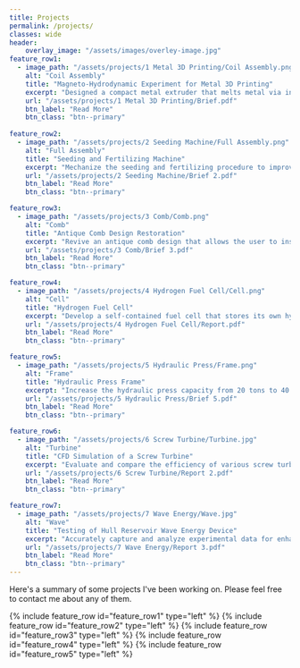 ```yaml
---
title: Projects
permalink: /projects/
classes: wide
header:
    overlay_image: "/assets/images/overley-image.jpg"
feature_row1:
  - image_path: "/assets/projects/1 Metal 3D Printing/Coil Assembly.png"
    alt: "Coil Assembly"
    title: "Magneto-Hydrodynamic Experiment for Metal 3D Printing"
    excerpt: "Designed a compact metal extruder that melts metal via induction heating and extrudes it using magneto-hydrodynamics (Lorentz force)."
    url: "/assets/projects/1 Metal 3D Printing/Brief.pdf"
    btn_label: "Read More"
    btn_class: "btn--primary"
   
feature_row2:
  - image_path: "/assets/projects/2 Seeding Machine/Full Assembly.png"
    alt: "Full Assembly"
    title: "Seeding and Fertilizing Machine"
    excerpt: "Mechanize the seeding and fertilizing procedure to improve efficiency and productivity."
    url: "/assets/projects/2 Seeding Machine/Brief 2.pdf"
    btn_label: "Read More"
    btn_class: "btn--primary"

feature_row3:
  - image_path: "/assets/projects/3 Comb/Comb.png"
    alt: "Comb"
    title: "Antique Comb Design Restoration"
    excerpt: "Revive an antique comb design that allows the user to insert a blade for trimming beard and hair."
    url: "/assets/projects/3 Comb/Brief 3.pdf"
    btn_label: "Read More"
    btn_class: "btn--primary"

feature_row4:
  - image_path: "/assets/projects/4 Hydrogen Fuel Cell/Cell.png"
    alt: "Cell"
    title: "Hydrogen Fuel Cell"
    excerpt: "Develop a self-contained fuel cell that stores its own hydrogen, eliminating separate pressurized tanks and minimizing efficiency loss caused by pressure drops."
    url: "/assets/projects/4 Hydrogen Fuel Cell/Report.pdf"
    btn_label: "Read More"
    btn_class: "btn--primary"

feature_row5:
  - image_path: "/assets/projects/5 Hydraulic Press/Frame.png"
    alt: "Frame"
    title: "Hydraulic Press Frame"
    excerpt: "Increase the hydraulic press capacity from 20 tons to 40 tons by redesigning and reinforcing the frame."
    url: "/assets/projects/5 Hydraulic Press/Brief 5.pdf"
    btn_label: "Read More"
    btn_class: "btn--primary"

feature_row6:
  - image_path: "/assets/projects/6 Screw Turbine/Turbine.jpg"
    alt: "Turbine"
    title: "CFD Simulation of a Screw Turbine"
    excerpt: "Evaluate and compare the efficiency of various screw turbine configurations under different flow rates."
    url: "/assets/projects/6 Screw Turbine/Report 2.pdf"
    btn_label: "Read More"
    btn_class: "btn--primary"    

feature_row7:
  - image_path: "/assets/projects/7 Wave Energy/Wave.jpg"
    alt: "Wave"
    title: "Testing of Hull Reservoir Wave Energy Device"
    excerpt: "Accurately capture and analyze experimental data for enhanced system understanding and performance evaluation."
    url: "/assets/projects/7 Wave Energy/Report 3.pdf"
    btn_label: "Read More"
    btn_class: "btn--primary"    	
---
```

Here's a summary of some projects I've been working on. Please feel free to contact me about any of them. 

{% include feature_row id="feature_row1" type="left" %}
{% include feature_row id="feature_row2" type="left" %}
{% include feature_row id="feature_row3" type="left" %}
{% include feature_row id="feature_row4" type="left" %}
{% include feature_row id="feature_row5" type="left" %}
